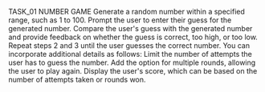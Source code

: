 TASK_01
 NUMBER GAME
 Generate a random number within a specified range, such as 1 to 100.
 Prompt the user to enter their guess for the generated number.
 Compare the user's guess with the generated number and provide feedback on whether the guess is correct, too high, or too low.
 Repeat steps 2 and 3 until the user guesses the correct number.
 You can incorporate additional details as follows:
 Limit the number of attempts the user has to guess the number.
 Add the option for multiple rounds, allowing the user to play again.
 Display the user's score, which can be based on the number of attempts taken or rounds won.
